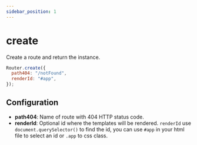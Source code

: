```yaml
---
sidebar_position: 1
---
```


# create

Create a route and return the instance.

```js title="src/index.js"
Router.create({
  path404: "/notFound",
  renderId: "#app",
});
```

## Configuration

- **path404**: Name of route with 404 HTTP status code.
- **renderId**: Optional id where the templates will be rendered. `renderId` use `document.querySelector()` to find the id, you can use `#app` in your html file to select an id or `.app` to css class.

